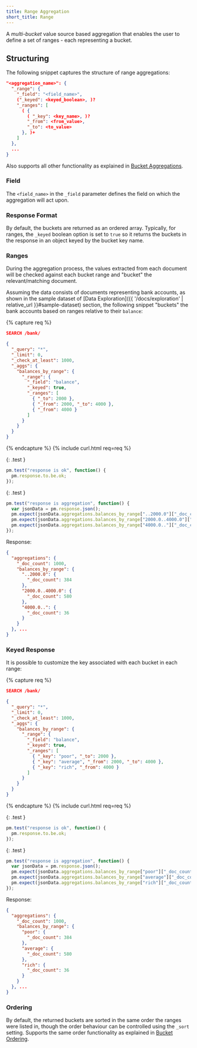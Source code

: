 ```yaml
---
title: Range Aggregation
short_title: Range
---
```


A _multi-bucket_ value source based aggregation that enables the user to define
a set of ranges - each representing a bucket.


## Structuring

The following snippet captures the structure of range aggregations:

```json
"<aggregation_name>": {
  "_range": {
    "_field": "<field_name>",
    ("_keyed": <keyed_boolean>, )?
    "_ranges": [
      ( {
        ( "_key": <key_name>, )?
        "_from": <from_value>,
        "_to": <to_value>
      }, )+
    ]
  },
  ...
}
```

Also supports all other functionality as explained in [Bucket Aggregations](..#structuring).

### Field

The `<field_name>` in the `_field` parameter defines the field on which the
aggregation will act upon.

### Response Format

By default, the buckets are returned as an ordered array. Typically, for ranges,
the `_keyed` boolean option is set to `true` so it returns the buckets in the
response in an object keyed by the bucket key name.

### Ranges

During the aggregation process, the values extracted from each document will be
checked against each bucket range and "bucket" the relevant/matching document.

Assuming the data consists of documents representing bank accounts, as shown in
the sample dataset of [Data Exploration]({{ '/docs/exploration' | relative_url }}#sample-dataset)
section, the following snippet "buckets" the bank accounts based on ranges
relative to their `balance`:

{% capture req %}

```json
SEARCH /bank/

{
  "_query": "*",
  "_limit": 0,
  "_check_at_least": 1000,
  "_aggs": {
    "balances_by_range": {
      "_range": {
        "_field": "balance",
        "_keyed": true,
        "_ranges": [
          { "_to": 2000 },
          { "_from": 2000, "_to": 4000 },
          { "_from": 4000 }
        ]
      }
    }
  }
}
```
{% endcapture %}
{% include curl.html req=req %}

{: .test }

```js
pm.test("response is ok", function() {
  pm.response.to.be.ok;
});
```

{: .test }

```js
pm.test("response is aggregation", function() {
  var jsonData = pm.response.json();
  pm.expect(jsonData.aggregations.balances_by_range["..2000.0"]["_doc_count"]).to.equal(384)
  pm.expect(jsonData.aggregations.balances_by_range["2000.0..4000.0"]["_doc_count"]).to.equal(580)
  pm.expect(jsonData.aggregations.balances_by_range["4000.0.."]["_doc_count"]).to.equal(36)
});
```

Response:

```json
{
  "aggregations": {
    "_doc_count": 1000,
    "balances_by_range": {
      "..2000.0": {
        "_doc_count": 384
      },
      "2000.0..4000.0": {
        "_doc_count": 580
      },
      "4000.0..": {
        "_doc_count": 36
      }
    }
  }, ...
}
```


### Keyed Response

It is possible to customize the key associated with each bucket in each range:

{% capture req %}

```json
SEARCH /bank/

{
  "_query": "*",
  "_limit": 0,
  "_check_at_least": 1000,
  "_aggs": {
    "balances_by_range": {
      "_range": {
        "_field": "balance",
        "_keyed": true,
        "_ranges": [
          { "_key": "poor", "_to": 2000 },
          { "_key": "average", "_from": 2000, "_to": 4000 },
          { "_key": "rich", "_from": 4000 }
        ]
      }
    }
  }
}
```
{% endcapture %}
{% include curl.html req=req %}


{: .test }

```js
pm.test("response is ok", function() {
  pm.response.to.be.ok;
});
```

{: .test }

```js
pm.test("response is aggregation", function() {
  var jsonData = pm.response.json();
  pm.expect(jsonData.aggregations.balances_by_range["poor"]["_doc_count"]).to.equal(384)
  pm.expect(jsonData.aggregations.balances_by_range["average"]["_doc_count"]).to.equal(580)
  pm.expect(jsonData.aggregations.balances_by_range["rich"]["_doc_count"]).to.equal(36)
});
```

Response:

```json
{
  "aggregations": {
    "_doc_count": 1000,
    "balances_by_range": {
      "poor": {
        "_doc_count": 384
      },
      "average": {
        "_doc_count": 580
      },
      "rich": {
        "_doc_count": 36
      }
    }
  }, ...
}
```

### Ordering

By default, the returned buckets are sorted in the same order the ranges were
listed in, though the order behaviour can be controlled using the `_sort`
setting. Supports the same order functionality as explained in
[Bucket Ordering](..#ordering).
